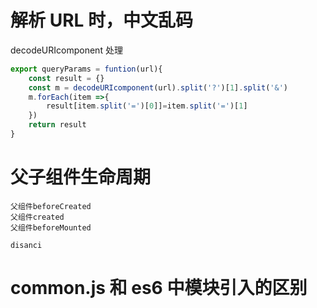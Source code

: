 # 解析 URL 时，中文乱码

decodeURIcomponent 处理

```js
export queryParams = funtion(url){
    const result = {}
    const m = decodeURIcomponent(url).split('?')[1].split('&')
    m.forEach(item =>{
        result[item.split('=')[0]]=item.split('=')[1]
    })
    return result
}

```

# 父子组件生命周期

    父组件beforeCreated
    父组件created
    父组件beforeMounted

    disanci

# common.js 和 es6 中模块引入的区别
